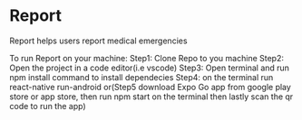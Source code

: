 # Report
Report helps users report medical emergencies

To run Report on your machine:
  Step1: Clone Repo to you machine
  Step2: Open the project in a code editor(i.e vscode)
  Step3: Open terminal and run npm install command to install dependecies
  Step4: on the terminal run react-native run-android or(Step5 download Expo Go app from google play store or app store, 
                                                         then run npm start on the terminal then lastly scan the qr code
                                                         to run the app)
